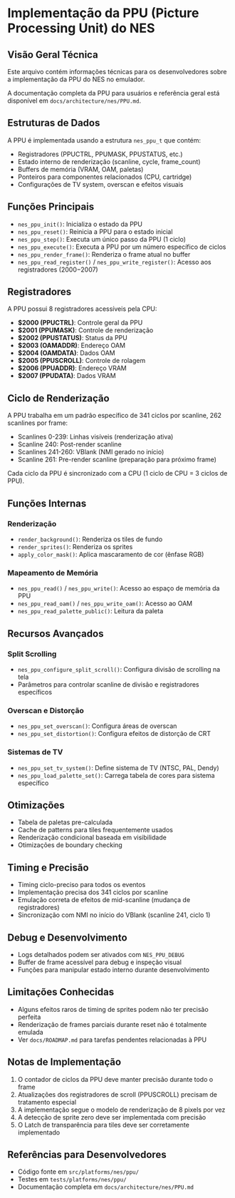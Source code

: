 # Implementação da PPU (Picture Processing Unit) do NES

## Visão Geral Técnica

Este arquivo contém informações técnicas para os desenvolvedores sobre a implementação da PPU do NES no emulador.

A documentação completa da PPU para usuários e referência geral está disponível em `docs/architecture/nes/PPU.md`.

## Estruturas de Dados

A PPU é implementada usando a estrutura `nes_ppu_t` que contém:

- Registradores (PPUCTRL, PPUMASK, PPUSTATUS, etc.)
- Estado interno de renderização (scanline, cycle, frame_count)
- Buffers de memória (VRAM, OAM, paletas)
- Ponteiros para componentes relacionados (CPU, cartridge)
- Configurações de TV system, overscan e efeitos visuais

## Funções Principais

- `nes_ppu_init()`: Inicializa o estado da PPU
- `nes_ppu_reset()`: Reinicia a PPU para o estado inicial
- `nes_ppu_step()`: Executa um único passo da PPU (1 ciclo)
- `nes_ppu_execute()`: Executa a PPU por um número específico de ciclos
- `nes_ppu_render_frame()`: Renderiza o frame atual no buffer
- `nes_ppu_read_register()` / `nes_ppu_write_register()`: Acesso aos registradores ($2000-$2007)

## Registradores

A PPU possui 8 registradores acessíveis pela CPU:

- **$2000 (PPUCTRL)**: Controle geral da PPU
- **$2001 (PPUMASK)**: Controle de renderização
- **$2002 (PPUSTATUS)**: Status da PPU
- **$2003 (OAMADDR)**: Endereço OAM
- **$2004 (OAMDATA)**: Dados OAM
- **$2005 (PPUSCROLL)**: Controle de rolagem
- **$2006 (PPUADDR)**: Endereço VRAM
- **$2007 (PPUDATA)**: Dados VRAM

## Ciclo de Renderização

A PPU trabalha em um padrão específico de 341 ciclos por scanline, 262 scanlines por frame:

- Scanlines 0-239: Linhas visíveis (renderização ativa)
- Scanline 240: Post-render scanline
- Scanlines 241-260: VBlank (NMI gerado no início)
- Scanline 261: Pre-render scanline (preparação para próximo frame)

Cada ciclo da PPU é sincronizado com a CPU (1 ciclo de CPU = 3 ciclos de PPU).

## Funções Internas

### Renderização

- `render_background()`: Renderiza os tiles de fundo
- `render_sprites()`: Renderiza os sprites
- `apply_color_mask()`: Aplica mascaramento de cor (ênfase RGB)

### Mapeamento de Memória

- `nes_ppu_read()` / `nes_ppu_write()`: Acesso ao espaço de memória da PPU
- `nes_ppu_read_oam()` / `nes_ppu_write_oam()`: Acesso ao OAM
- `nes_ppu_read_palette_public()`: Leitura da paleta

## Recursos Avançados

### Split Scrolling

- `nes_ppu_configure_split_scroll()`: Configura divisão de scrolling na tela
- Parâmetros para controlar scanline de divisão e registradores específicos

### Overscan e Distorção

- `nes_ppu_set_overscan()`: Configura áreas de overscan
- `nes_ppu_set_distortion()`: Configura efeitos de distorção de CRT

### Sistemas de TV

- `nes_ppu_set_tv_system()`: Define sistema de TV (NTSC, PAL, Dendy)
- `nes_ppu_load_palette_set()`: Carrega tabela de cores para sistema específico

## Otimizações

- Tabela de paletas pre-calculada
- Cache de patterns para tiles frequentemente usados
- Renderização condicional baseada em visibilidade
- Otimizações de boundary checking

## Timing e Precisão

- Timing ciclo-preciso para todos os eventos
- Implementação precisa dos 341 ciclos por scanline
- Emulação correta de efeitos de mid-scanline (mudança de registradores)
- Sincronização com NMI no início do VBlank (scanline 241, ciclo 1)

## Debug e Desenvolvimento

- Logs detalhados podem ser ativados com `NES_PPU_DEBUG`
- Buffer de frame acessível para debug e inspeção visual
- Funções para manipular estado interno durante desenvolvimento

## Limitações Conhecidas

- Alguns efeitos raros de timing de sprites podem não ter precisão perfeita
- Renderização de frames parciais durante reset não é totalmente emulada
- Ver `docs/ROADMAP.md` para tarefas pendentes relacionadas à PPU

## Notas de Implementação

1. O contador de ciclos da PPU deve manter precisão durante todo o frame
2. Atualizações dos registradores de scroll (PPUSCROLL) precisam de tratamento especial
3. A implementação segue o modelo de renderização de 8 pixels por vez
4. A detecção de sprite zero deve ser implementada com precisão
5. O Latch de transparência para tiles deve ser corretamente implementado

## Referências para Desenvolvedores

- Código fonte em `src/platforms/nes/ppu/`
- Testes em `tests/platforms/nes/ppu/`
- Documentação completa em `docs/architecture/nes/PPU.md`
